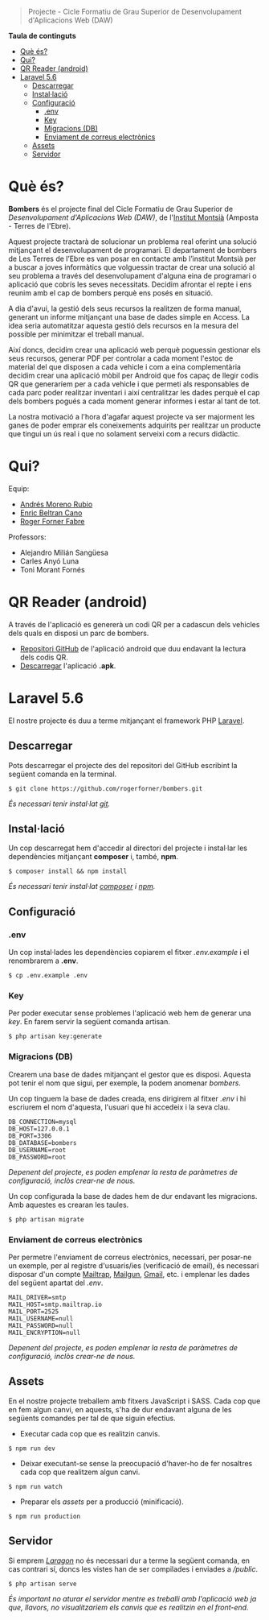 > Projecte - Cicle Formatiu de Grau Superior de Desenvolupament d'Aplicacions Web (DAW)

**Taula de continguts**

- [Què és?](#que-es)
- [Qui?](#qui)
- [QR Reader (android)](#qr-reader-android)
- [Laravel 5.6](#laravel-56)
	- [Descarregar](#descarregar)
	- [Instal·lació](#instal-lacio)
	- [Configuració](#configuracio)
		- [.env](#env)
		- [Key](#key)
		- [Migracions (DB)](#migracions-db)
		- [Enviament de correus electrònics](#enviament-de-correus-electronics)
	- [Assets](#assets)
	- [Servidor](#servidor)

# Què és?

**Bombers** és el projecte final del Cicle Formatiu de Grau Superior de _Desenvolupament d'Aplicacions Web (DAW)_, de l'[Institut Montsià](http://agora.xtec.cat/insmontsia/) (Amposta - Terres de l'Ebre).

Aquest projecte tractarà de solucionar un problema real oferint una solució mitjançant el desenvolupament de programari. El departament de bombers de Les Terres de l’Ebre es van posar en contacte amb l’institut Montsià per a buscar a joves informàtics que volguessin tractar de crear una solució al seu problema a través del desenvolupament d'alguna eina de programari o aplicació que cobrís les seves necessitats. Decidim afrontar el repte i ens reunim amb el cap de bombers perquè ens posés en situació.

A dia d'avui, la gestió dels seus recursos la realitzen de forma manual, generant un informe mitjançant una base de dades simple en Access. La idea seria automatitzar aquesta gestió dels recursos en la mesura del possible per minimitzar el treball manual.

Així doncs, decidim crear una aplicació web perquè poguessin gestionar els seus recursos, generar PDF per controlar a cada moment l'estoc de material del que disposen a cada vehicle i com a eina complementària decidim crear una aplicació mòbil per Android que fos capaç de llegir codis QR que generaríem per a cada vehicle i que permeti als responsables de cada parc poder realitzar inventari i així centralitzar les dades perquè el cap dels bombers pogués a cada moment generar informes i estar al tant de tot.

La nostra motivació a l'hora d'agafar aquest projecte va ser majorment les ganes de poder emprar els coneixements adquirits per realitzar un producte que tingui un ús real i que no solament serveixi com a recurs didàctic.

# Qui?

Equip:
- [Andrés Moreno Rubio](https://www.linkedin.com/in/andr%C3%A9s-moreno-rubio-49ab1860/)
- [Enric Beltran Cano](https://www.linkedin.com/in/enric-beltran-cano-400264156/)
- [Roger Forner Fabre](https://www.linkedin.com/in/roger-forner-fabre/)

Professors:
- Alejandro Milián Sangüesa
- Carles Anyó Luna
- Toni Morant Fornés

# QR Reader (android)

A través de l'aplicació es genererà un codi QR per a cadascun dels vehicles dels quals en disposi un parc de bombers.
- [Repositori GitHub](https://github.com/rogerforner/CFGS-DAW-Projecte-BombersQR-TerresEbre) de l'aplicació android que duu endavant la lectura dels codis QR.
- [Descarregar](https://github.com/rogerforner/CFGS-DAW-Projecte-BombersQR-TerresEbre/blob/master/bombers.apk?raw=true) l'aplicació **.apk**.

# Laravel 5.6

El nostre projecte és duu a terme mitjançant el framework PHP [Laravel](https://laravel.com/).

## Descarregar

Pots descarregar el projecte des del repositori del GitHub escribint la següent comanda en la terminal.

```
$ git clone https://github.com/rogerforner/bombers.git
```

_És necessari tenir instal·lat [git](https://git-scm.com/)._

## Instal·lació

Un cop descarregat hem d'accedir al directori del projecte i instal·lar les dependències mitjançant **composer** i, també, **npm**.

```
$ composer install && npm install
```

_És necessari tenir instal·lat [composer](https://getcomposer.org/) i [npm](https://www.npmjs.com/get-npm)._

## Configuració

### .env

Un cop instal·lades les dependències copiarem el fitxer _.env.example_ i el renombrarem a **.env**.

```
$ cp .env.example .env
```

### Key

Per poder executar sense problemes l'aplicació web hem de generar una _key_. En farem servir la següent comanda artisan.

```
$ php artisan key:generate
```

### Migracions (DB)

Crearem una base de dades mitjançant el gestor que es disposi. Aquesta pot tenir el nom que sigui, per exemple, la podem anomenar _bombers_.

Un cop tinguem la base de dades creada, ens dirigirem al fitxer _.env_ i hi escriurem el nom d'aquesta, l'usuari que hi accedeix i la seva clau.

```
DB_CONNECTION=mysql
DB_HOST=127.0.0.1
DB_PORT=3306
DB_DATABASE=bombers
DB_USERNAME=root
DB_PASSWORD=root
```

_Depenent del projecte, es poden emplenar la resta de paràmetres de configuració, inclòs crear-ne de nous._

Un cop configurada la base de dades hem de dur endavant les migracions. Amb aquestes es crearan les taules.

```
$ php artisan migrate
```

### Enviament de correus electrònics

Per permetre l'enviament de correus electrònics, necessari, per posar-ne un exemple, per al registre d'usuaris/ies (verificació de email), és necessari disposar d'un compte [Mailtrap](https://mailtrap.io), [Mailgun](https://www.mailgun.com/), [Gmail](https://www.google.com/gmail/), etc. i emplenar les dades del següent apartat del _.env_.

```
MAIL_DRIVER=smtp
MAIL_HOST=smtp.mailtrap.io
MAIL_PORT=2525
MAIL_USERNAME=null
MAIL_PASSWORD=null
MAIL_ENCRYPTION=null
```

_Depenent del projecte, es poden emplenar la resta de paràmetres de configuració, inclòs crear-ne de nous._

## Assets

En el nostre projecte treballem amb fitxers JavaScript i SASS. Cada cop que en fem algun canvi, en aquests, s'ha de dur endavant alguna de les següents comandes per tal de que siguin efectius.

- Executar cada cop que es realitzin canvis.
```
$ npm run dev
```
- Deixar executant-se sense la preocupació d'haver-ho de fer nosaltres cada cop que realitzem algun canvi.
```
$ npm run watch
```
- Preparar els _assets_ per a producció (minificació).
```
$ npm run production
```

## Servidor

Si emprem _[Laragon](https://laragon.org/)_ no és necessari dur a terme la següent comanda, en cas contrari sí, doncs les vistes han de ser compilades i enviades a _/public_.

```
$ php artisan serve
```

_És important no aturar el servidor mentre es treballi amb l'aplicació web ja que, llavors, no visualitzariem els canvis que es realitzin en el front-end._
